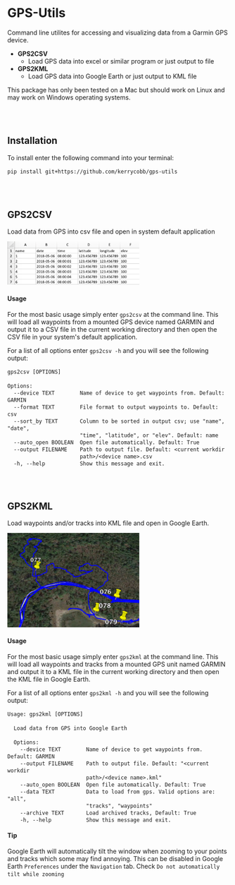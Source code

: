 # GPS-Utils
Command line utilites for accessing and visualizing data from a Garmin GPS device.

- **GPS2CSV**
    - Load GPS data into excel or similar program or just output to file
- **GPS2KML**
    - Load GPS data into Google Earth or just output to KML file

This package has only been tested on a Mac but should work on Linux and may work on Windows operating systems.

<br><br>

## Installation
To install enter the following command into your terminal:

```bash
pip install git+https://github.com/kerrycobb/gps-utils
```

<br><br>

## GPS2CSV
Load data from GPS into csv file and open in system default application

<img src="imgs/csv.png" width="300px">

#### Usage
For the most basic usage simply enter `gps2csv` at the command line. This will load all waypoints from a mounted GPS device named GARMIN and output it to a CSV file in the current working directory and then open the CSV file in your system's default application.

For a list of all options enter `gps2csv -h` and you will see the following output:

```
gps2csv [OPTIONS]

Options:
  --device TEXT        Name of device to get waypoints from. Default: GARMIN
  --format TEXT        File format to output waypoints to. Default: csv
  --sort_by TEXT       Column to be sorted in output csv; use "name", "date",
                       "time", "latitude", or "elev". Default: name
  --auto_open BOOLEAN  Open file automatically. Default: True
  --output FILENAME    Path to output file. Default: <current workdir
                       path>/<device name>.csv
  -h, --help           Show this message and exit.
```

<br><br>

## GPS2KML
Load waypoints and/or tracks into KML file and open in Google Earth.

<img src="imgs/kml.png" width="300px">

#### Usage
For the most basic usage simply enter `gps2kml` at the command line. This will load all waypoints and tracks from a mounted GPS unit named GARMIN and output it to a KML file in the current working directory and then open the KML file in Google Earth.

For a list of all options enter `gps2kml -h` and you will see the following output:

```
Usage: gps2kml [OPTIONS]

  Load data from GPS into Google Earth

  Options:
    --device TEXT        Name of device to get waypoints from. Default: GARMIN
    --output FILENAME    Path to output file. Default: "<current workdir
                         path>/<device name>.kml"
    --auto_open BOOLEAN  Open file automatically. Default: True
    --data TEXT          Data to load from gps. Valid options are: "all",
                         "tracks", "waypoints"
    --archive TEXT       Load archived tracks, Default: True
    -h, --help           Show this message and exit.
```


#### Tip
Google Earth will automatically tilt the window when zooming to your points and tracks which some may find annoying. This can be disabled in Google Earth `Preferences` under the `Navigation` tab. Check `Do not automatically tilt while zooming`
